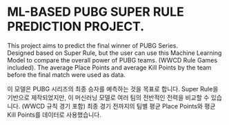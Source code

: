 # ML-BASED PUBG SUPER RULE PREDICTION PROJECT. 

This project aims to predict the final winner of PUBG Series.  
Designed based on Super Rule, but the user can use this Machine Learning Model to compare the overall power of PUBG teams.   (WWCD Rule Games included). 
The average Place Points and average Kill Points by the team before the final match were used as data.  
  
이 모델은 PUBG 시리즈의 최종 승자를 예측하는 것을 목표로 합니다.
Super Rule을 기반으로 제작되었지만, 이 머신러닝 모델로 여러 팀의 전반적인 전력을 비교할 수 있습니다. (WWCD 규칙 경기 포함)
최종 경기 전까지의 팀별 평균 Place Points와 평균 Kill Points를 데이터로 사용했습니다.
